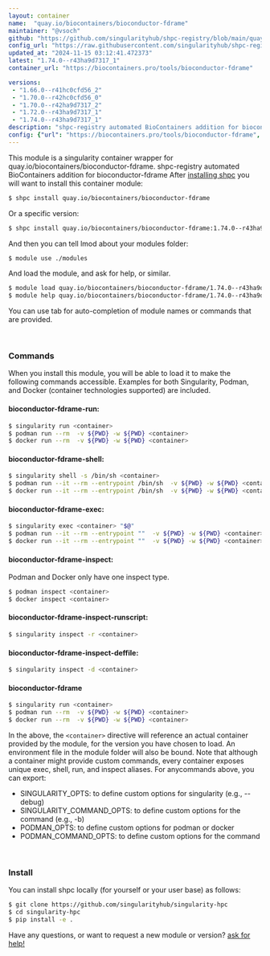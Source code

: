 ```yaml
---
layout: container
name:  "quay.io/biocontainers/bioconductor-fdrame"
maintainer: "@vsoch"
github: "https://github.com/singularityhub/shpc-registry/blob/main/quay.io/biocontainers/bioconductor-fdrame/container.yaml"
config_url: "https://raw.githubusercontent.com/singularityhub/shpc-registry/main/quay.io/biocontainers/bioconductor-fdrame/container.yaml"
updated_at: "2024-11-15 03:12:41.472373"
latest: "1.74.0--r43ha9d7317_1"
container_url: "https://biocontainers.pro/tools/bioconductor-fdrame"

versions:
 - "1.66.0--r41hc0cfd56_2"
 - "1.70.0--r42hc0cfd56_0"
 - "1.70.0--r42ha9d7317_2"
 - "1.72.0--r43ha9d7317_1"
 - "1.74.0--r43ha9d7317_1"
description: "shpc-registry automated BioContainers addition for bioconductor-fdrame"
config: {"url": "https://biocontainers.pro/tools/bioconductor-fdrame", "maintainer": "@vsoch", "description": "shpc-registry automated BioContainers addition for bioconductor-fdrame", "latest": {"1.74.0--r43ha9d7317_1": "sha256:0bf58c0a1e848cce461e6dc619a09db13c7d580137f17ab2258631984180f9dd"}, "tags": {"1.66.0--r41hc0cfd56_2": "sha256:d794d14fe3eb4ffb17e694ce1c96f9758a4fe0628a2b4afb37b31e9347a75a80", "1.70.0--r42hc0cfd56_0": "sha256:605530d62f299f7038896709cf76176daf031cb31348264c76455bd4b5796f07", "1.70.0--r42ha9d7317_2": "sha256:ffa3d02bb29fcfb3132a68c730f59c9a51082dc1d42d23fef13f16aca2229ade", "1.72.0--r43ha9d7317_1": "sha256:78e7ff30c2851b4bc4f1b122b83f8cfaf50378f6f12fdad5a0d390ef62cf4a87", "1.74.0--r43ha9d7317_1": "sha256:0bf58c0a1e848cce461e6dc619a09db13c7d580137f17ab2258631984180f9dd"}, "docker": "quay.io/biocontainers/bioconductor-fdrame"}
---
```


This module is a singularity container wrapper for quay.io/biocontainers/bioconductor-fdrame.
shpc-registry automated BioContainers addition for bioconductor-fdrame
After [installing shpc](#install) you will want to install this container module:


```bash
$ shpc install quay.io/biocontainers/bioconductor-fdrame
```

Or a specific version:

```bash
$ shpc install quay.io/biocontainers/bioconductor-fdrame:1.74.0--r43ha9d7317_1
```

And then you can tell lmod about your modules folder:

```bash
$ module use ./modules
```

And load the module, and ask for help, or similar.

```bash
$ module load quay.io/biocontainers/bioconductor-fdrame/1.74.0--r43ha9d7317_1
$ module help quay.io/biocontainers/bioconductor-fdrame/1.74.0--r43ha9d7317_1
```

You can use tab for auto-completion of module names or commands that are provided.

<br>

### Commands

When you install this module, you will be able to load it to make the following commands accessible.
Examples for both Singularity, Podman, and Docker (container technologies supported) are included.

#### bioconductor-fdrame-run:

```bash
$ singularity run <container>
$ podman run --rm  -v ${PWD} -w ${PWD} <container>
$ docker run --rm  -v ${PWD} -w ${PWD} <container>
```

#### bioconductor-fdrame-shell:

```bash
$ singularity shell -s /bin/sh <container>
$ podman run --it --rm --entrypoint /bin/sh  -v ${PWD} -w ${PWD} <container>
$ docker run --it --rm --entrypoint /bin/sh  -v ${PWD} -w ${PWD} <container>
```

#### bioconductor-fdrame-exec:

```bash
$ singularity exec <container> "$@"
$ podman run --it --rm --entrypoint ""  -v ${PWD} -w ${PWD} <container> "$@"
$ docker run --it --rm --entrypoint ""  -v ${PWD} -w ${PWD} <container> "$@"
```

#### bioconductor-fdrame-inspect:

Podman and Docker only have one inspect type.

```bash
$ podman inspect <container>
$ docker inspect <container>
```

#### bioconductor-fdrame-inspect-runscript:

```bash
$ singularity inspect -r <container>
```

#### bioconductor-fdrame-inspect-deffile:

```bash
$ singularity inspect -d <container>
```



#### bioconductor-fdrame

```bash
$ singularity run <container>
$ podman run --rm  -v ${PWD} -w ${PWD} <container>
$ docker run --rm  -v ${PWD} -w ${PWD} <container>
```


In the above, the `<container>` directive will reference an actual container provided
by the module, for the version you have chosen to load. An environment file in the
module folder will also be bound. Note that although a container
might provide custom commands, every container exposes unique exec, shell, run, and
inspect aliases. For anycommands above, you can export:

 - SINGULARITY_OPTS: to define custom options for singularity (e.g., --debug)
 - SINGULARITY_COMMAND_OPTS: to define custom options for the command (e.g., -b)
 - PODMAN_OPTS: to define custom options for podman or docker
 - PODMAN_COMMAND_OPTS: to define custom options for the command

<br>

### Install

You can install shpc locally (for yourself or your user base) as follows:

```bash
$ git clone https://github.com/singularityhub/singularity-hpc
$ cd singularity-hpc
$ pip install -e .
```

Have any questions, or want to request a new module or version? [ask for help!](https://github.com/singularityhub/singularity-hpc/issues)